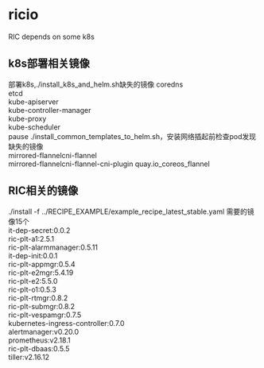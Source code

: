 # ricio
RIC depends on some k8s

## k8s部署相关镜像
部署k8s,./install_k8s_and_helm.sh缺失的镜像
coredns  
etcd  
kube-apiserver  
kube-controller-manager  
kube-proxy  
kube-scheduler  
pause
./install_common_templates_to_helm.sh，安装网络插起前检查pod发现缺失的镜像  
mirrored-flannelcni-flannel  
mirrored-flannelcni-flannel-cni-plugin
quay.io_coreos_flannel

## RIC相关的镜像
./install -f ../RECIPE_EXAMPLE/example_recipe_latest_stable.yaml 需要的镜像15个  
it-dep-secret:0.0.2  
ric-plt-a1:2.5.1  
ric-plt-alarmmanager:0.5.11  
it-dep-init:0.0.1  
ric-plt-appmgr:0.5.4  
ric-plt-e2mgr:5.4.19  
ric-plt-e2:5.5.0  
ric-plt-o1:0.5.3  
ric-plt-rtmgr:0.8.2  
ric-plt-submgr:0.8.2  
ric-plt-vespamgr:0.7.5  
kubernetes-ingress-controller:0.7.0  
alertmanager:v0.20.0  
prometheus:v2.18.1  
ric-plt-dbaas:0.5.5  
tiller:v2.16.12